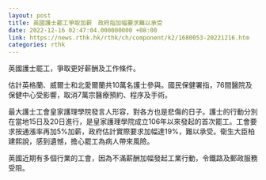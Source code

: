 ```yaml
---
layout: post
title: 英國護士罷工爭取加薪　政府指加幅要求難以承受
date: 2022-12-16 02:47:04.000000000 +08:00
link: https://news.rthk.hk/rthk/ch/component/k2/1680053-20221216.htm
categories: rthk
---
```


英國護士罷工，爭取更好薪酬及工作條件。

估計英格蘭、威爾士和北愛爾蘭共10萬名護士參與。國民保健署指，76間醫院及保健中心受影響，取消7萬宗醫療預約、程序及手術。

最大護士工會皇家護理學院發言人形容，對各方也是悲傷的日子。護士的行動分別在當地15日及20日進行，是皇家護理學院成立106年以來發起的首次罷工。工會要求按通漲率再加5%加薪，政府估計實際要求加幅達19%，難以承受。衛生大臣柏建熙說，感到遺憾，擔心罷工為病人帶來風險。

英國近期有多個行業的工會，因為不滿薪酬加幅發起工業行動，令鐵路及郵政服務受阻。
